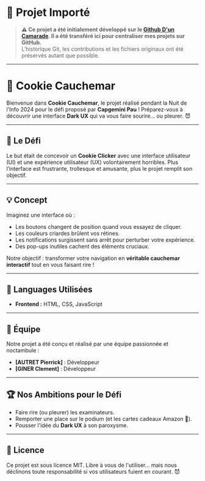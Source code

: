 # 🚚 **Projet Importé**  

> **⚠️ Ce projet a été initialement développé sur le [Github D'un Camarade](https://github.com/D4kooo/Cookie-Cauchemar-CAPGEMINI-). Il a été transféré ici pour centraliser mes projets sur GitHub.**  
> L’historique Git, les contributions et les fichiers originaux ont été préservés autant que possible.

---

# 🍪 **Cookie Cauchemar**  

Bienvenue dans **Cookie Cauchemar**, le projet réalisé pendant la Nuit de l'Info 2024 pour le défi proposé par **Capgemini Pau** ! Préparez-vous à découvrir une interface **Dark UX** qui va vous faire sourire... ou pleurer. 😈  

---

## 🎯 **Le Défi**  
Le but était de concevoir un **Cookie Clicker** avec une interface utilisateur (UI) et une expérience utilisateur (UX) volontairement horribles. Plus l’interface est frustrante, trollesque et amusante, plus le projet remplit son objectif.  

---

## 💡 **Concept**  
Imaginez une interface où :  
- Les boutons changent de position quand vous essayez de cliquer.  
- Les couleurs criardes brûlent vos rétines.  
- Les notifications surgissent sans arrêt pour perturber votre expérience.  
- Des pop-ups inutiles cachent des éléments cruciaux.

Notre objectif : transformer votre navigation en **véritable cauchemar interactif** tout en vous faisant rire !   

---

## 🚀 **Languages Utilisées**  
- **Frontend :** HTML, CSS, JavaScript    

---

## 🎉 **Équipe**  
Notre projet a été conçu et réalisé par une équipe passionnée et noctambule :  
- **[AUTRET Pierrick]** : Développeur  
- **[GINER Clement]** : Développeur

---

## 🏆 **Nos Ambitions pour le Défi**  
- Faire rire (ou pleurer) les examinateurs.  
- Remporter une place sur le podium (et les cartes cadeaux Amazon 🎁).  
- Pousser l'idée du **Dark UX** à son paroxysme.  

---

## 📜 **Licence**  
Ce projet est sous licence MIT. Libre à vous de l'utiliser... mais nous déclinons toute responsabilité si vos utilisateurs fuient en courant. 😈
